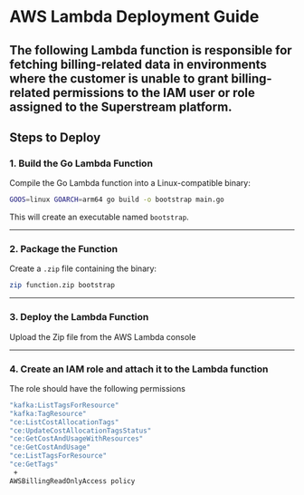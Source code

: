 # AWS Lambda Deployment Guide
The following Lambda function is responsible for fetching billing-related data in environments where the customer is unable to grant billing-related permissions to the IAM user or role assigned to the Superstream platform.
---

## Steps to Deploy

### 1. Build the Go Lambda Function
Compile the Go Lambda function into a Linux-compatible binary:

```bash
GOOS=linux GOARCH=arm64 go build -o bootstrap main.go 
```

This will create an executable named `bootstrap`.

---

### 2. Package the Function

Create a `.zip` file containing the binary:

```bash
zip function.zip bootstrap
```

---

### 3. Deploy the Lambda Function

Upload the Zip file from the AWS Lambda console

---

### 4. Create an IAM role and attach it to the Lambda function

The role should have the following permissions

```bash
"kafka:ListTagsForResource"
"kafka:TagResource"
"ce:ListCostAllocationTags"
"ce:UpdateCostAllocationTagsStatus"
"ce:GetCostAndUsageWithResources"
"ce:GetCostAndUsage"
"ce:ListTagsForResource"
"ce:GetTags"
 +
AWSBillingReadOnlyAccess policy
```